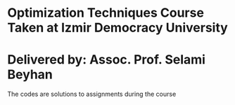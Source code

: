 # Optimization Techniques Course Taken at Izmir Democracy University
# Delivered by: Assoc. Prof. Selami Beyhan
The codes are solutions to assignments during the course
